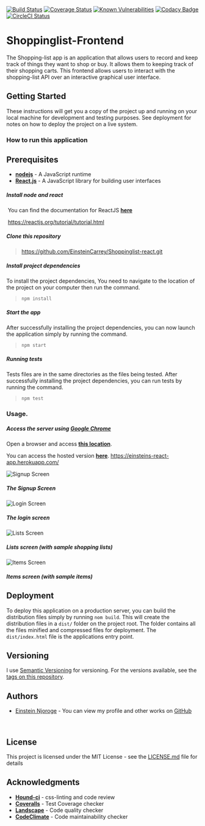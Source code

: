 [![Build Status](https://travis-ci.org/EinsteinCarrey/Shoppinglist-react.svg?branch=develop)](https://travis-ci.org/EinsteinCarrey/Shoppinglist-react)
[![Coverage Status](https://coveralls.io/repos/github/EinsteinCarrey/Shoppinglist-react/badge.svg?branch=develop)](https://coveralls.io/github/EinsteinCarrey/Shoppinglist-react?branch=develop)
[![Known Vulnerabilities](https://snyk.io/test/github/einsteincarrey/shoppinglist-react/badge.svg)](https://snyk.io/org/einsteincarrey/project/024dad25-698d-4260-96c6-914298f07396)
[![Codacy Badge](https://api.codacy.com/project/badge/Grade/271b10db89e4464d9b059b757a83f023)](https://www.codacy.com/app/EinsteinCarrey/Shoppinglist-react?utm_source=github.com&amp;utm_medium=referral&amp;utm_content=EinsteinCarrey/Shoppinglist-react&amp;utm_campaign=Badge_Grade)
[![CircleCI Status](https://circleci.com/gh/EinsteinCarrey/Shoppinglist-react.svg?style=shield&circle-token=:circle-token)](https://circleci.com/gh/EinsteinCarrey/Shoppinglist-react)



# Shoppinglist-Frontend

The Shopping-list app is an application that allows users to record and keep track of things they want to shop or buy. It allows them to keeping track of their shopping carts. This frontend allows users to interact with the shopping-list API over an interactive graphical user interface.



## Getting Started

These instructions will get you a copy of the project up and running on your local machine for development and testing purposes. See deployment for notes on how to deploy the project on a live system.



### How to run this application

## Prerequisites
* [**nodejs**](https://nodejs.org)  -  A JavaScript runtime
* [**React.js**](https://reactjs.org/)  - A JavaScript library for building user interfaces
  ​

##### Install node and react

​	You can find the documentation for ReactJS **[here](https://reactjs.org/tutorial/tutorial.html)**

​	https://reactjs.org/tutorial/tutorial.html



##### Clone this repository

> https://github.com/EinsteinCarrey/Shoppinglist-react.git



##### Install project dependencies

To install the project dependencies, You need to navigate to the location of the project on your computer then run the command. 

> `npm install`



##### Start the app

After successfully installing the project dependencies, you can now launch the application simply by running the command. 

> `npm start`



##### Running tests

Tests files are in the same directories as the files being tested. After successfully installing the project dependencies, you can run tests by running the command. 

> `npm test`



### Usage.

##### Access the server using [Google Chrome](https://www.google.com/chrome/browser/desktop/index.html)

Open a browser and access **[this location](http://localhost:3000/)**.

You can access the hosted version  **[here](https://einsteins-react-app.herokuapp.com/)**.
https://einsteins-react-app.herokuapp.com/


![Signup Screen](https://user-images.githubusercontent.com/21374761/34482328-52fa2abe-efc8-11e7-9eff-7112e661fac5.png)
##### The Signup Screen


![Login Screen](https://user-images.githubusercontent.com/21374761/34482332-53831a36-efc8-11e7-9d03-10d60d2d4cd2.png)
##### The login screen


![Lists Screen](https://user-images.githubusercontent.com/21374761/34482329-532a1db4-efc8-11e7-9f6b-658d3f6f3b8f.png)
##### Lists screen (with sample shopping lists)


![Items Screen](https://user-images.githubusercontent.com/21374761/34482330-535a7572-efc8-11e7-9c50-19b856148974.png)
##### Items screen (with sample items)



## Deployment

To deploy this application on a production server, you can build the distribution files simply by running `nom build`. This will create the distribution files in a `dist/` folder on the project root. The folder contains all the files minified and compressed files for deployment. The `dist/index.html` file is the applications entry point.



## Versioning

I use [Semantic Versioning](http://semver.org/) for versioning. For the versions available, see the [tags on this repository](https://github.com/EinsteinCarrey/Shoppinglist-react/tags).



## Authors

* [Einstein Njoroge](https://github.com/EinsteinCarrey) - You can view my profile and other works on [GitHub](https://github.com/EinsteinCarrey)

  ​

## License

This project is licensed under the MIT License - see the [LICENSE.md](https://opensource.org/licenses/MIT) file for details



## Acknowledgments

* [**Hound-ci**](https://github.com/houndci-bot) - css-linting and code review
* **[Coveralls](https://coveralls.io/)** - Test Coverage checker
* **[Landscape](https://landscape.io/)** - Code quality checker
* **[CodeClimate](https://codeclimate.com)** - Code maintainability checker

